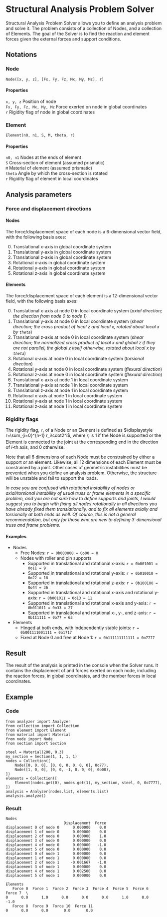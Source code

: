 # Structural Analysis Problem Solver

Structural Analysis Problem Solver allows you to define an analysis problem and solve it. The problem consists of a
collection of Nodes, and a collection of Elements. The goal of the Solver is to find the reaction and element forces
given the external forces and support conditions.

## Notations

### Node

```Node([x, y, z], [Fx, Fy, Fz, Mx, My, Mz], r)```

#### Properties

```x, y, z``` Position of node\
```Fx, Fy, Fz, Mx, My, Mz``` Force exerted on node in global coordinates\
```r``` Rigidity flag of node in global coordinates

### Element

```Element(n0, n1, S, M, theta, r)```

#### Properties

```n0, n1``` Nodes at the ends of element\
```S``` Cross-section of element (assumed prismatic)\
```M``` Material of element (assumed prismatic)\
```theta``` Angle by which the cross-section is rotated\
```r``` Rigidity flag of element in local coordinates

## Analysis parameters

### Force and displacement directions

#### Nodes

The force/displacement space of each node is a 6-dimensional vector field, with the following basis axes:

0. Translational x-axis in global coordinate system
1. Translational y-axis in global coordinate system
2. Translational z-axis in global coordinate system
3. Rotational x-axis in global coordinate system
4. Rotational y-axis in global coordinate system
5. Rotational z-axis in global coordinate system

#### Elements

The force/displacement space of each element is a 12-dimensional vector field, with the following basis axes:

0. Translational x-axis at node 0 in local coordinate system (_axial direction; the direction from node 0 to node 1_)
1. Translational y-axis at node 0 in local coordinate system (_shear direction; the cross product of local z and local
   x, rotated about local x by ```theta```_)
2. Translational z-axis at node 0 in local coordinate system (_shear direction; the normalized cross product of local x
   and global z if they are not parallel, the global z itself otherwise, rotated about local x by ```theta```_)
3. Rotational x-axis at node 0 in local coordinate system (_torsional direction_)
4. Rotational y-axis at node 0 in local coordinate system (_flexural direction_)
5. Rotational z-axis at node 0 in local coordinate system (_flexural direction_)
6. Translational x-axis at node 1 in local coordinate system
7. Translational y-axis at node 1 in local coordinate system
8. Translational z-axis at node 1 in local coordinate system
9. Rotational x-axis at node 1 in local coordinate system
10. Rotational y-axis at node 1 in local coordinate system
11. Rotational z-axis at node 1 in local coordinate system

### Rigidity flags

The rigidity flag, ```r```, of a Node or an Element is defined as $\displaystyle r=\sum_{i=0}^{n-1} r_i\cdot2^i$, where
$r_i$ is $1$ if the Node is supported or the Element is connected to the joint at the corresponding end in the direction
of $i$-th axis, and $0$ otherwise.

Note that all 6 dimensions of each Node must be constrained by either a support or an element. Likewise, all 12
dimensions of each Element must be constrained by a joint. Other cases of geometric instabilities must be prevented when
you define an analysis problem. Otherwise, the structure will be unstable and fail to support the loads.

_In case you are confused with rotational instability of nodes or axial/torsional instability of usual truss or frame
elements in a specific problem, and you are not sure how to define supports and joints, I would suggest you to begin
with fixing all nodes rotationally in all directions you have already fixed them translationally, and to fix all
elements axially and torsionally at both ends as well. Of course, this is not a general recommendation, but only for
those who are new to defining 3-dimensional truss and frame problems._

#### Examples

* Nodes
    * Free Nodes: ```r = 0b000000 = 0o00 = 0```
    * Nodes with roller and pin supports
        * Supported in translational and rotational x-axis: ```r = 0b001001 = 0o11 = 9```
        * Supported in translational and rotational y-axis: ```r = 0b010010 = 0o22 = 18```
        * Supported in translational and rotational z-axis: ```r = 0b100100 = 0o44 = 36```
        * Supported in translational and rotational x-axis and rotational y-axis: ```r = 0b001011 = 0o13 = 11```
        * Supported in translational and rotational x-axis and y-axis: ```r = 0b011011 = 0o33 = 27```
        * Supported in translational and rotational x-, y-, and z-axis: ```r = 0b111111 = 0o77 = 63```
* Elements
    * Hinged at both ends, with independently stable joints: ```r = 0b001111001111 = 0o1717```
    * Fixed at Node 0 and free at Node 1: ```r = 0b111111111111 = 0o7777```

## Result

The result of the analysis is printed in the console when the Solver runs. It contains the displacement of and forces
exerted on each node, including the reaction forces, in global coordinates, and the member forces in local coordinates.

## Example

### Code

```
from analyzer import Analyzer
from collection import Collection
from element import Element
from material import Material
from node import Node
from section import Section

steel = Material(200, 0.3)
my_section = Section(1, 1, 1, 1)
nodes = Collection([
    Node([0, 0, 0], [0, 0, 0, 0, 0, 0], 0o77),
    Node([1, 0, 0], [0, 0, -1, 0, 0, 0], 0o00),
])
elements = Collection([
    Element(nodes.get(0), nodes.get(1), my_section, steel, 0, 0o7777),
])
analysis = Analyzer(nodes.list, elements.list)
analysis.analyze()
```

### Result

```
Nodes
                          Displacement  Force
displacement 0 of node 0      0.000000    0.0
displacement 1 of node 0      0.000000    0.0
displacement 2 of node 0      0.000000    1.0
displacement 3 of node 0      0.000000    0.0
displacement 4 of node 0      0.000000   -1.0
displacement 5 of node 0      0.000000    0.0
displacement 0 of node 1      0.000000    0.0
displacement 1 of node 1      0.000000    0.0
displacement 2 of node 1     -0.001667   -1.0
displacement 3 of node 1      0.000000    0.0
displacement 4 of node 1      0.002500    0.0
displacement 5 of node 1      0.000000    0.0

Elements
   Force 0  Force 1  Force 2  Force 3  Force 4  Force 5  Force 6  Force 7  \
0      0.0      1.0      0.0      0.0      0.0      1.0      0.0     -1.0   
   Force 8  Force 9  Force 10  Force 11  
0      0.0      0.0       0.0       0.0  
```
